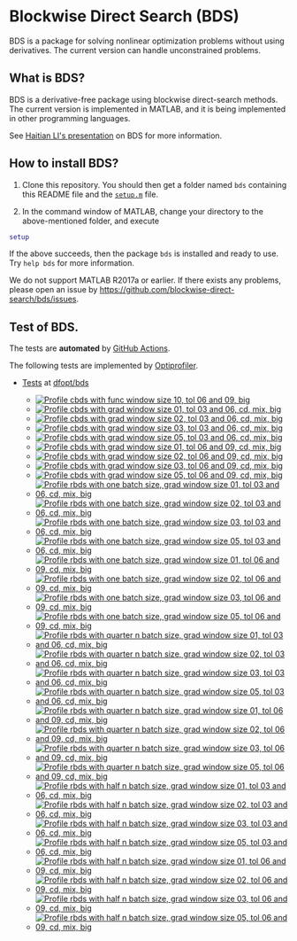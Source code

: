 # Blockwise Direct Search (BDS)

BDS is a package for solving nonlinear optimization problems without using derivatives. The current version can handle unconstrained problems. 

## What is BDS?

BDS is a derivative-free package using blockwise direct-search methods. The current version is implemented in MATLAB, and it is being implemented in other programming languages.

See [Haitian LI's presentation](https://lht97.github.io/documents/DFOS2024.pdf) on BDS for more information.

## How to install BDS?

1. Clone this repository. You should then get a folder named `bds` containing this README file and the
[`setup.m`](https://github.com/blockwise-direct-search/bds/blob/main/setup.m) file.

2. In the command window of MATLAB, change your directory to the above-mentioned folder, and execute

```matlab
setup
```

If the above succeeds, then the package `bds` is installed and ready to use. Try `help bds` for more information.

We do not support MATLAB R2017a or earlier. If there exists any problems, please open an issue by
https://github.com/blockwise-direct-search/bds/issues.

## Test of BDS.
The tests are **automated** by [GitHub Actions](https://docs.github.com/en/actions).

The following tests are implemented by [Optiprofiler](https://github.com/optiprofiler/optiprofiler).
  
- [Tests](https://github.com/dfopt/bds/actions) at [dfopt/bds](https://github.com/dfopt/bds)

    - [![Profile cbds with func window size 10, tol 06 and 09, big](https://github.com/dfopt/bds/actions/workflows/profile_cbds_func_window_size_10_tol_06_09_big.yml/badge.svg)](https://github.com/dfopt/bds/actions/workflows/profile_cbds_func_window_size_10_tol_06_09_big.yml)
    - [![Profile cbds with grad window size 01, tol 03 and 06, cd, mix, big](https://github.com/dfopt/bds/actions/workflows/profile_cbds_grad_window_size_01_tol_03_06_cd_mix_big.yml/badge.svg)](https://github.com/dfopt/bds/actions/workflows/profile_cbds_grad_window_size_01_tol_03_06_cd_mix_big.yml)
    - [![Profile cbds with grad window size 02, tol 03 and 06, cd, mix, big](https://github.com/dfopt/bds/actions/workflows/profile_cbds_grad_window_size_02_tol_03_06_cd_mix_big.yml/badge.svg)](https://github.com/dfopt/bds/actions/workflows/profile_cbds_grad_window_size_02_tol_03_06_cd_mix_big.yml)
    - [![Profile cbds with grad window size 03, tol 03 and 06, cd, mix, big](https://github.com/dfopt/bds/actions/workflows/profile_cbds_grad_window_size_03_tol_03_06_cd_mix_big.yml/badge.svg)](https://github.com/dfopt/bds/actions/workflows/profile_cbds_grad_window_size_03_tol_03_06_cd_mix_big.yml)
    - [![Profile cbds with grad window size 05, tol 03 and 06, cd, mix, big](https://github.com/dfopt/bds/actions/workflows/profile_cbds_grad_window_size_05_tol_03_06_cd_mix_big.yml/badge.svg)](https://github.com/dfopt/bds/actions/workflows/profile_cbds_grad_window_size_05_tol_03_06_cd_mix_big.yml)
    - [![Profile cbds with grad window size 01, tol 06 and 09, cd, mix, big](https://github.com/dfopt/bds/actions/workflows/profile_cbds_grad_window_size_01_tol_06_09_cd_mix_big.yml/badge.svg)](https://github.com/dfopt/bds/actions/workflows/profile_cbds_grad_window_size_01_tol_06_09_cd_mix_big.yml)
    - [![Profile cbds with grad window size 02, tol 06 and 09, cd, mix, big](https://github.com/dfopt/bds/actions/workflows/profile_cbds_grad_window_size_02_tol_06_09_cd_mix_big.yml/badge.svg)](https://github.com/dfopt/bds/actions/workflows/profile_cbds_grad_window_size_02_tol_06_09_cd_mix_big.yml)
    - [![Profile cbds with grad window size 03, tol 06 and 09, cd, mix, big](https://github.com/dfopt/bds/actions/workflows/profile_cbds_grad_window_size_03_tol_06_09_cd_mix_big.yml/badge.svg)](https://github.com/dfopt/bds/actions/workflows/profile_cbds_grad_window_size_03_tol_06_09_cd_mix_big.yml)
    - [![Profile cbds with grad window size 05, tol 06 and 09, cd, mix, big](https://github.com/dfopt/bds/actions/workflows/profile_cbds_grad_window_size_05_tol_06_09_cd_mix_big.yml/badge.svg)](https://github.com/dfopt/bds/actions/workflows/profile_cbds_grad_window_size_05_tol_06_09_cd_mix_big.yml)
    - [![Profile rbds with one batch size, grad window size 01, tol 03 and 06, cd, mix, big](https://github.com/dfopt/bds/actions/workflows/profile_rbds_one_batch_size_grad_window_size_01_tol_03_06_cd_mix_big.yml/badge.svg)](https://github.com/dfopt/bds/actions/workflows/profile_rbds_one_batch_size_grad_window_size_01_tol_03_06_cd_mix_big.yml)
    - [![Profile rbds with one batch size, grad window size 02, tol 03 and 06, cd, mix, big](https://github.com/dfopt/bds/actions/workflows/profile_rbds_one_batch_size_grad_window_size_02_tol_03_06_cd_mix_big.yml/badge.svg)](https://github.com/dfopt/bds/actions/workflows/profile_rbds_one_batch_size_grad_window_size_02_tol_03_06_cd_mix_big.yml)
    - [![Profile rbds with one batch size, grad window size 03, tol 03 and 06, cd, mix, big](https://github.com/dfopt/bds/actions/workflows/profile_rbds_one_batch_size_grad_window_size_03_tol_03_06_cd_mix_big.yml/badge.svg)](https://github.com/dfopt/bds/actions/workflows/profile_rbds_one_batch_size_grad_window_size_03_tol_03_06_cd_mix_big.yml)
    - [![Profile rbds with one batch size, grad window size 05, tol 03 and 06, cd, mix, big](https://github.com/dfopt/bds/actions/workflows/profile_rbds_one_batch_size_grad_window_size_05_tol_03_06_cd_mix_big.yml/badge.svg)](https://github.com/dfopt/bds/actions/workflows/profile_rbds_one_batch_size_grad_window_size_05_tol_03_06_cd_mix_big.yml)
    - [![Profile rbds with one batch size, grad window size 01, tol 06 and 09, cd, mix, big](https://github.com/dfopt/bds/actions/workflows/profile_rbds_one_batch_size_grad_window_size_01_tol_06_09_cd_mix_big.yml/badge.svg)](https://github.com/dfopt/bds/actions/workflows/profile_rbds_one_batch_size_grad_window_size_01_tol_06_09_cd_mix_big.yml)
    - [![Profile rbds with one batch size, grad window size 02, tol 06 and 09, cd, mix, big](https://github.com/dfopt/bds/actions/workflows/profile_rbds_one_batch_size_grad_window_size_02_tol_06_09_cd_mix_big.yml/badge.svg)](https://github.com/dfopt/bds/actions/workflows/profile_rbds_one_batch_size_grad_window_size_02_tol_06_09_cd_mix_big.yml)
    - [![Profile rbds with one batch size, grad window size 03, tol 06 and 09, cd, mix, big](https://github.com/dfopt/bds/actions/workflows/profile_rbds_one_batch_size_grad_window_size_03_tol_06_09_cd_mix_big.yml/badge.svg)](https://github.com/dfopt/bds/actions/workflows/profile_rbds_one_batch_size_grad_window_size_03_tol_06_09_cd_mix_big.yml)
    - [![Profile rbds with one batch size, grad window size 05, tol 06 and 09, cd, mix, big](https://github.com/dfopt/bds/actions/workflows/profile_rbds_one_batch_size_grad_window_size_05_tol_06_09_cd_mix_big.yml/badge.svg)](https://github.com/dfopt/bds/actions/workflows/profile_rbds_one_batch_size_grad_window_size_05_tol_06_09_cd_mix_big.yml)
    - [![Profile rbds with quarter n batch size, grad window size 01, tol 03 and 06, cd, mix, big](https://github.com/dfopt/bds/actions/workflows/profile_rbds_quarter_n_batch_size_grad_window_size_01_tol_03_06_cd_mix_big.yml/badge.svg)](https://github.com/dfopt/bds/actions/workflows/profile_rbds_quarter_n_batch_size_grad_window_size_01_tol_03_06_cd_mix_big.yml)
    - [![Profile rbds with quarter n batch size, grad window size 02, tol 03 and 06, cd, mix, big](https://github.com/dfopt/bds/actions/workflows/profile_rbds_quarter_n_batch_size_grad_window_size_02_tol_03_06_cd_mix_big.yml/badge.svg)](https://github.com/dfopt/bds/actions/workflows/profile_rbds_quarter_n_batch_size_grad_window_size_02_tol_03_06_cd_mix_big.yml)
    - [![Profile rbds with quarter n batch size, grad window size 03, tol 03 and 06, cd, mix, big](https://github.com/dfopt/bds/actions/workflows/profile_rbds_quarter_n_batch_size_grad_window_size_03_tol_03_06_cd_mix_big.yml/badge.svg)](https://github.com/dfopt/bds/actions/workflows/profile_rbds_quarter_n_batch_size_grad_window_size_03_tol_03_06_cd_mix_big.yml)
    - [![Profile rbds with quarter n batch size, grad window size 05, tol 03 and 06, cd, mix, big](https://github.com/dfopt/bds/actions/workflows/profile_rbds_quarter_n_batch_size_grad_window_size_05_tol_03_06_cd_mix_big.yml/badge.svg)](https://github.com/dfopt/bds/actions/workflows/profile_rbds_quarter_n_batch_size_grad_window_size_05_tol_03_06_cd_mix_big.yml)
    - [![Profile rbds with quarter n batch size, grad window size 01, tol 06 and 09, cd, mix, big](https://github.com/dfopt/bds/actions/workflows/profile_rbds_quarter_n_batch_size_grad_window_size_01_tol_06_09_cd_mix_big.yml/badge.svg)](https://github.com/dfopt/bds/actions/workflows/profile_rbds_quarter_n_batch_size_grad_window_size_01_tol_06_09_cd_mix_big.yml)
    - [![Profile rbds with quarter n batch size, grad window size 02, tol 06 and 09, cd, mix, big](https://github.com/dfopt/bds/actions/workflows/profile_rbds_quarter_n_batch_size_grad_window_size_02_tol_06_09_cd_mix_big.yml/badge.svg)](https://github.com/dfopt/bds/actions/workflows/profile_rbds_quarter_n_batch_size_grad_window_size_02_tol_06_09_cd_mix_big.yml)
    - [![Profile rbds with quarter n batch size, grad window size 03, tol 06 and 09, cd, mix, big](https://github.com/dfopt/bds/actions/workflows/profile_rbds_quarter_n_batch_size_grad_window_size_03_tol_06_09_cd_mix_big.yml/badge.svg)](https://github.com/dfopt/bds/actions/workflows/profile_rbds_quarter_n_batch_size_grad_window_size_03_tol_06_09_cd_mix_big.yml)
    - [![Profile rbds with quarter n batch size, grad window size 05, tol 06 and 09, cd, mix, big](https://github.com/dfopt/bds/actions/workflows/profile_rbds_quarter_n_batch_size_grad_window_size_05_tol_06_09_cd_mix_big.yml/badge.svg)](https://github.com/dfopt/bds/actions/workflows/profile_rbds_quarter_n_batch_size_grad_window_size_05_tol_06_09_cd_mix_big.yml)
    - [![Profile rbds with half n batch size, grad window size 01, tol 03 and 06, cd, mix, big](https://github.com/dfopt/bds/actions/workflows/profile_rbds_half_n_batch_size_grad_window_size_01_tol_03_06_cd_mix_big.yml/badge.svg)](https://github.com/dfopt/bds/actions/workflows/profile_rbds_half_n_batch_size_grad_window_size_01_tol_03_06_cd_mix_big.yml)
    - [![Profile rbds with half n batch size, grad window size 02, tol 03 and 06, cd, mix, big](https://github.com/dfopt/bds/actions/workflows/profile_rbds_half_n_batch_size_grad_window_size_02_tol_03_06_cd_mix_big.yml/badge.svg)](https://github.com/dfopt/bds/actions/workflows/profile_rbds_half_n_batch_size_grad_window_size_02_tol_03_06_cd_mix_big.yml)
    - [![Profile rbds with half n batch size, grad window size 03, tol 03 and 06, cd, mix, big](https://github.com/dfopt/bds/actions/workflows/profile_rbds_half_n_batch_size_grad_window_size_03_tol_03_06_cd_mix_big.yml/badge.svg)](https://github.com/dfopt/bds/actions/workflows/profile_rbds_half_n_batch_size_grad_window_size_03_tol_03_06_cd_mix_big.yml)
    - [![Profile rbds with half n batch size, grad window size 05, tol 03 and 06, cd, mix, big](https://github.com/dfopt/bds/actions/workflows/profile_rbds_half_n_batch_size_grad_window_size_05_tol_03_06_cd_mix_big.yml/badge.svg)](https://github.com/dfopt/bds/actions/workflows/profile_rbds_half_n_batch_size_grad_window_size_05_tol_03_06_cd_mix_big.yml)
    - [![Profile rbds with half n batch size, grad window size 01, tol 06 and 09, cd, mix, big](https://github.com/dfopt/bds/actions/workflows/profile_rbds_half_n_batch_size_grad_window_size_01_tol_06_09_cd_mix_big.yml/badge.svg)](https://github.com/dfopt/bds/actions/workflows/profile_rbds_half_n_batch_size_grad_window_size_01_tol_06_09_cd_mix_big.yml)
    - [![Profile rbds with half n batch size, grad window size 02, tol 06 and 09, cd, mix, big](https://github.com/dfopt/bds/actions/workflows/profile_rbds_half_n_batch_size_grad_window_size_02_tol_06_09_cd_mix_big.yml/badge.svg)](https://github.com/dfopt/bds/actions/workflows/profile_rbds_half_n_batch_size_grad_window_size_02_tol_06_09_cd_mix_big.yml)
    - [![Profile rbds with half n batch size, grad window size 03, tol 06 and 09, cd, mix, big](https://github.com/dfopt/bds/actions/workflows/profile_rbds_half_n_batch_size_grad_window_size_03_tol_06_09_cd_mix_big.yml/badge.svg)](https://github.com/dfopt/bds/actions/workflows/profile_rbds_half_n_batch_size_grad_window_size_03_tol_06_09_cd_mix_big.yml)
    - [![Profile rbds with half n batch size, grad window size 05, tol 06 and 09, cd, mix, big](https://github.com/dfopt/bds/actions/workflows/profile_rbds_half_n_batch_size_grad_window_size_05_tol_06_09_cd_mix_big.yml/badge.svg)](https://github.com/dfopt/bds/actions/workflows/profile_rbds_half_n_batch_size_grad_window_size_05_tol_06_09_cd_mix_big.yml)